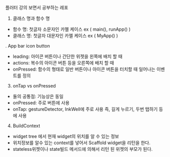 플러터 강의 보면서 공부하는 레포

1. 클래스 명과 함수 명
- 함수 명: 첫글자 소문자인 카멜 케이스  ex ( main(), runApp() )
- 클래스 명: 첫글자 대문자인 카멜 케이스 ex ( MyApp() )

. App bar icon button
- leading: 아이콘 버튼이나 간단한 위젯을 왼쪽에 배치 할 때
- actions: 복수의 아이콘 버튼 등을 오른쪽에 배치 할 때
- onPressed: 함수의 형태로 일반 버튼이나 아이콘 버튼을 터치할 때 일어나는 이벤트를 정의

3. onTap vs onPressed
- 둘의 공통점: 기능상은 동일
- onPressed: 주로 버튼에 사용
- onTap: gestureDetector, InkWell에 주로 사용 즉, 길게 누르기, 두번 탭하기 등에 사용

4. BuildContext
- widget tree 에서 현재 widget의 위치를 알 수 있는 정보 
- 위치정보를 알수 있는 context를 넣어서 Scaffold widget을 리턴을 한다.
- stateless위젯이나 state빌드 메서드에 의해서 리턴 된 위젯의 부모가 된다.